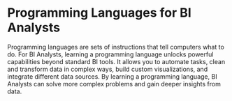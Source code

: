 # Programming Languages for BI Analysts

Programming languages are sets of instructions that tell computers what to do. For BI Analysts, learning a programming language unlocks powerful capabilities beyond standard BI tools. It allows you to automate tasks, clean and transform data in complex ways, build custom visualizations, and integrate different data sources. By learning a programming language, BI Analysts can solve more complex problems and gain deeper insights from data.